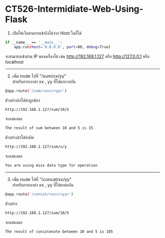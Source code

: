 # CT526-Intermidiate-Web-Using-Flask

1. เปิดให้เว็บสามารถเข้าถึงได้จาก Host ใดก็ได้
```bash
if __name__ == '__main__':
    app.run(host='0.0.0.0', port=80, debug=True)
```
จะสามารถเข้าผ่าน IP ของเครื่องได้ เช่น
http://192.168.1.127 หรือ http://127.0.0.1 หรือ localhost

---

2. เพิ่ม route ไปที่ "/sum/xx/yy"     
สำหรับการเอาค่า xx , yy ที่ใส่มาบวกกัน
```bash
@app.route('/sum/<xx>/<yy>')
```

ตัวอย่างถ้าใส่ค่าถูกต้อง
```bash
http://192.168.1.127/sum/10/5
```

จะแสดงผล
```bash
The result of sum between 10 and 5 is 15
```

ตัวอย่างถ้าใส่ค่าผิด
```bash
http://192.168.1.127/sum/x/y
```

จะแสดงผล
```bash
You are using miss data type for operation
```

---

3. เพิ่ม route ไปที่ "/concat/xx/yy"  
สำหรับการเอาค่า xx , yy ที่ใส่มาต่อกัน
```bash
@app.route('/concat/<xx>/<yy>')
```

ตัวอย่าง
```bash
http://192.168.1.127/sum/10/5
```

จะแสดงผล
```bash
The result of concatenate between 10 and 5 is 105
```